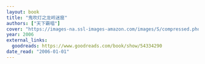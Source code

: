 ```yaml
---
layout: book
title: "鬼吹灯之龙岭迷窟"
authors: ["天下霸唱"]
cover: "https://images-na.ssl-images-amazon.com/images/S/compressed.photo.goodreads.com/books/1593510061i/54334290.jpg"
year: 2006
external_links:
  goodreads: https://www.goodreads.com/book/show/54334290
date_read: "2006-01-01"
---
```

